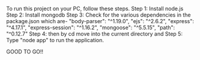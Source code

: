 To run this project on your PC, follow these steps.
Step 1: Install node.js
Step 2: Install mongodb
Step 3: Check for the various dependencies in the package.json
        which are- 
        "body-parser": "^1.19.0",
        "ejs": "^2.6.2",
        "express": "^4.17.1",
        "express-session": "^1.16.2",
        "mongoose": "^5.5.15",
        "path": "^0.12.7"
 Step 4: then by cd move into the current directory and
 Step 5: Type "node app" to run the application.
 
 GOOD TO GO!!
